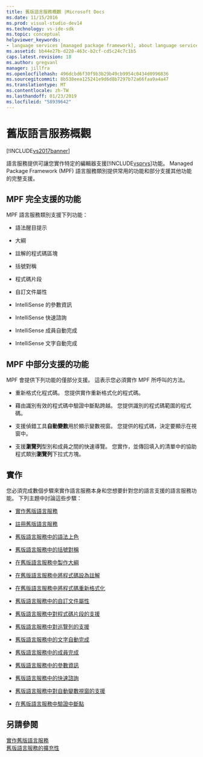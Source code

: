 ```yaml
---
title: 舊版語言服務概觀 |Microsoft Docs
ms.date: 11/15/2016
ms.prod: visual-studio-dev14
ms.technology: vs-ide-sdk
ms.topic: conceptual
helpviewer_keywords:
- language services [managed package framework], about language services
ms.assetid: bb44e27b-d228-463c-b2cf-cd5c24c7c1b5
caps.latest.revision: 18
ms.author: gregvanl
manager: jillfra
ms.openlocfilehash: 496dcbd6f30f9b3b29b49cb9954c0434d0996836
ms.sourcegitcommit: 8b538eea125241e9d6d8b7297b72a66faa9a4a47
ms.translationtype: MT
ms.contentlocale: zh-TW
ms.lasthandoff: 01/23/2019
ms.locfileid: "58939642"
---
```

# <a name="legacy-language-service-overview"></a>舊版語言服務概觀
[!INCLUDE[vs2017banner](../../includes/vs2017banner.md)]

語言服務提供可讓您實作特定的編輯器支援[!INCLUDE[vsprvs](../../includes/vsprvs-md.md)]功能。 Managed Package Framework (MPF) 語言服務類別提供常用的功能和部分支援其他功能的完整支援。  
  
## <a name="fully-supported-features-in-the-mpf"></a>MPF 完全支援的功能  
 MPF 語言服務類別支援下列功能：  
  
-   語法醒目提示  
  
-   大綱  
  
-   註解的程式碼區塊  
  
-   括號對稱  
  
-   程式碼片段  
  
-   自訂文件屬性  
  
-   IntelliSense 的參數資訊  
  
-   IntelliSense 快速諮詢  
  
-   IntelliSense 成員自動完成  
  
-   IntelliSense 文字自動完成  
  
## <a name="partially-supported-features-in-the-mpf"></a>MPF 中部分支援的功能  
 MPF 會提供下列功能的僅部分支援。 這表示您必須實作 MPF 所呼叫的方法。  
  
-   重新格式化程式碼。 您提供實作重新格式化的程式碼。  
  
-   藉由識別有效的程式碼中驗證中斷點跨越。 您提供識別的程式碼範圍的程式碼。  
  
-   支援偵錯工具**自動變數**用於顯示變數視窗。 您提供的程式碼，決定要顯示在視窗中。  
  
-   支援**瀏覽列**型別和成員之間的快速導覽。 您實作，並傳回填入的清單中的協助程式類別**瀏覽列**下拉式方塊。  
  
## <a name="implementation"></a>實作  
 您必須完成數個步驟來實作語言服務本身和您想要針對您的語言支援的語言服務功能。 下列主題中討論這些步驟：  
  
-   [實作舊版語言服務](../../extensibility/internals/implementing-a-legacy-language-service2.md)  
  
-   [註冊舊版語言服務](../../extensibility/internals/registering-a-legacy-language-service1.md)  
  
-   [舊版語言服務中的語法上色](../../extensibility/internals/syntax-colorizing-in-a-legacy-language-service.md)  
  
-   [舊版語言服務中的括號對稱](../../extensibility/internals/brace-matching-in-a-legacy-language-service.md)  
  
-   [在舊版語言服務中製作大綱](../../extensibility/internals/outlining-in-a-legacy-language-service.md)  
  
-   [在舊版語言服務中將程式碼設為註解](../../extensibility/internals/commenting-code-in-a-legacy-language-service.md)  
  
-   [在舊版語言服務中將程式碼重新格式化](../../extensibility/internals/reformatting-code-in-a-legacy-language-service.md)  
  
-   [舊版語言服務中的自訂文件屬性](../../extensibility/internals/custom-document-properties-in-a-legacy-language-service.md)  
  
-   [舊版語言服務中對程式碼片段的支援](../../extensibility/internals/support-for-code-snippets-in-a-legacy-language-service.md)  
  
-   [舊版語言服務中對巡覽列的支援](../../extensibility/internals/support-for-the-navigation-bar-in-a-legacy-language-service.md)  
  
-   [舊版語言服務中的文字自動完成](../../extensibility/internals/word-completion-in-a-legacy-language-service.md)  
  
-   [舊版語言服務中的成員完成](../../extensibility/internals/member-completion-in-a-legacy-language-service.md)  
  
-   [舊版語言服務中的參數資訊](../../extensibility/internals/parameter-info-in-a-legacy-language-service2.md)  
  
-   [舊版語言服務中的快速諮詢](../../extensibility/internals/quick-info-in-a-legacy-language-service.md)  
  
-   [舊版語言服務中對自動變數視窗的支援](../../extensibility/internals/support-for-the-autos-window-in-a-legacy-language-service.md)  
  
-   [在舊版語言服務中驗證中斷點](../../extensibility/internals/validating-breakpoints-in-a-legacy-language-service.md)  
  
## <a name="see-also"></a>另請參閱  
 [實作舊版語言服務](../../extensibility/internals/implementing-a-legacy-language-service1.md)   
 [舊版語言服務的擴充性](../../extensibility/internals/legacy-language-service-extensibility.md)
